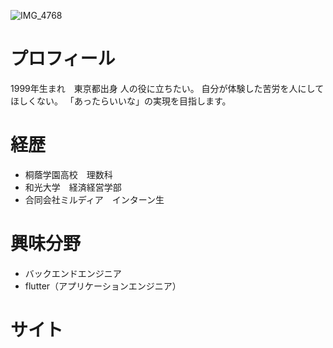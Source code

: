 ![IMG_4768](https://user-images.githubusercontent.com/111550856/201825555-9c130657-0ce3-4474-8e5b-5c458150cc5e.jpg)

# プロフィール

1999年生まれ　東京都出身
人の役に立ちたい。
自分が体験した苦労を人にしてほしくない。
「あったらいいな」の実現を目指します。

# 経歴
- 桐蔭学園高校　理数科
- 和光大学　経済経営学部
- 合同会社ミルディア　インターン生

# 興味分野
- バックエンドエンジニア
- flutter（アプリケーションエンジニア）

# サイト

<!---
k-saito-en/k-saito-en is a ✨ special ✨ repository because its `README.md` (this file) appears on your GitHub profile.
You can click the Preview link to take a look at your changes.
--->
